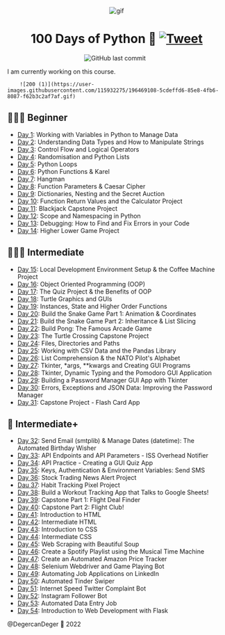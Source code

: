 <p align="center">
<img width="" src="![200 (1)](https://user-images.githubusercontent.com/115932275/196472159-d0bf6343-fa69-43e9-89f3-36b611d6c409.gif)
" align="center" alt="gif" />
<h1 align="center">100 Days of Python 🐍 
    <a href="https://twitter.com/intent/tweet?&url=https://github.com/DegercanDeger/100-days-of-python&via=DegercanDeger&hashtags=html,css,bootstrap,js,python,flask,100daysofcode,developers">
      <img alt="Tweet" src="https://img.shields.io/twitter/url/http/shields.io.svg?style=social" />
    </a>
</h1>
</p>

<p align="center">
    <img src="https://img.shields.io/github/last-commit/DegercanDeger/100-days-of-python?style=plastic" alt="GitHub last commit">
    <img src="https://img.shields.io/github/forks/DegercanDeger/100-days-of-python.svg" alt="">
    <img src="https://img.shields.io/github/stars/DegercanDeger/100-days-of-python.svg" alt="">
</p>

I am currently working on this course.


        ![200 (1)](https://user-images.githubusercontent.com/115932275/196469108-5cdeffd6-85e8-4fb6-8087-f62b3c2af7af.gif)



## 👨🏻‍🎓 Beginner
- [Day 1](Day%2001): Working with Variables in Python to Manage Data
- [Day 2](Day%2002): Understanding Data Types and How to Manipulate Strings
- [Day 3](Day%2003): Control Flow and Logical Operators
- [Day 4](Day%2004): Randomisation and Python Lists
- [Day 5](Day%2005): Python Loops
- [Day 6](day%2006): Python Functions & Karel
- [Day 7](day%2007): Hangman
- [Day 8](day%2008): Function Parameters & Caesar Cipher
- [Day 9](day%2009): Dictionaries, Nesting and the Secret Auction
- [Day 10](day%2010): Function Return Values and the Calculator Project
- [Day 11](day%2011): Blackjack Capstone Project
- [Day 12](day%2012): Scope and Namespacing in Python
- [Day 13](day%2013): Debugging: How to Find and Fix Errors in your Code
- [Day 14](Day%2014): Higher Lower Game Project

## 🏋🏻‍♂️ Intermediate
- [Day 15](day%2015): Local Development Environment Setup & the Coffee Machine Project
- [Day 16](day%2016): Object Oriented Programming (OOP)
- [Day 17](day%2017): The Quiz Project & the Benefits of OOP
- [Day 18](day%2018): Turtle Graphics and GUIs
- [Day 19](day%2019): Instances, State and Higher Order Functions
- [Day 20](day%2020): Build the Snake Game Part 1: Animation & Coordinates
- [Day 21](day21): Build the Snake Game Part 2: Inheritance & List Slicing
- [Day 22](day22): Build Pong: The Famous Arcade Game
- [Day 23](day23): The Turtle Crossing Capstone Project
- [Day 24](day24): Files, Directories and Paths
- [Day 25](day25): Working with CSV Data and the Pandas Library
- [Day 26](day26): List Comprehension & the NATO Pilot's Alphabet
- [Day 27](day27): Tkinter, *args, **kwargs and Creating GUI Programs
- [Day 28](day28): Tkinter, Dynamic Typing and the Pomodoro GUI Application
- [Day 29](day29): Building a Password Manager GUI App with Tkinter
- [Day 30](day30): Errors, Exceptions and JSON Data: Improving the Password Manager
- [Day 31](day31): Capstone Project - Flash Card App

## 💪 Intermediate+
- [Day 32](day32): Send Email (smtplib) & Manage Dates (datetime): The Automated Birthday Wisher
- [Day 33](day33): API Endpoints and API Parameters - ISS Overhead Notifier
- [Day 34](day34): API Practice - Creating a GUI Quiz App
- [Day 35](day35): Keys, Authentication & Environment Variables: Send SMS
- [Day 36](day36): Stock Trading News Alert Project
- [Dau 37](day37): Habit Tracking Pixel Project
- [Day 38](day38): Build a Workout Tracking App that Talks to Google Sheets!
- [Day 39](day39): Capstone Part 1: Flight Deal Finder
- [Day 40](day40): Capstone Part 2: Flight Club!
- [Day 41](day41): Introduction to HTML
- [Day 42](day42): Intermediate HTML
- [Day 43](day43): Introduction to CSS
- [Day 44](day44): Intermediate CSS
- [Day 45](day45): Web Scraping with Beautiful Soup
- [Day 46](day46): Create a Spotify Playlist using the Musical Time Machine
- [Day 47](day47): Create an Automated Amazon Price Tracker
- [Day 48](day48): Selenium Webdriver and Game Playing Bot
- [Day 49](day49): Automating Job Applications on LinkedIn
- [Day 50](day50): Automated Tinder Swiper
- [Day 51](day51): Internet Speed Twitter Complaint Bot
- [Day 52](day52): Instagram Follower Bot
- [Day 53](day53): Automated Data Entry Job
- [Day 54](day54): Introduction to Web Development with Flask


@DegercanDeger 🐍 2022
